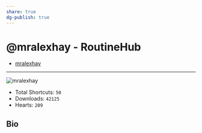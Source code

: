 ```yaml
---
share: true
dg-publish: true
---
```

# @mralexhay - RoutineHub

- [mralexhay](https://routinehub.co/user/mralexhay)

---

![mralexhay]()

- Total Shortcuts: `50`
- Downloads: `42125`
- Hearts: `209`

## Bio


